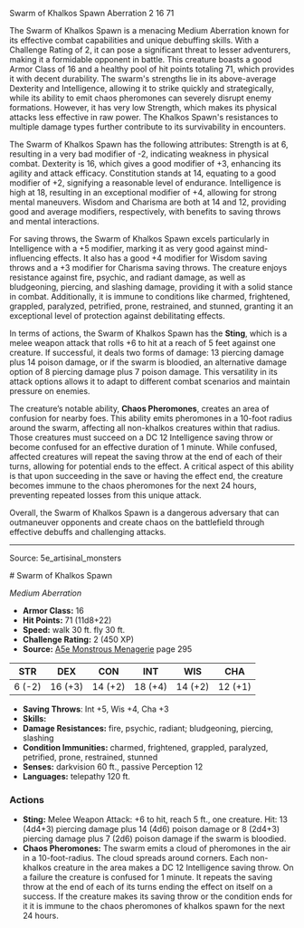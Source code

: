 <MonsterName/>Swarm of Khalkos Spawn</MonsterName>
<CreatureType/>Aberration</CreatureType>
<CR/>2</CR>
<AC/>16</AC>
<HP/>71</HP>
<summary>The Swarm of Khalkos Spawn is a menacing Medium Aberration known for its effective combat capabilities and unique debuffing skills. With a Challenge Rating of 2, it can pose a significant threat to lesser adventurers, making it a formidable opponent in battle. This creature boasts a good Armor Class of 16 and a healthy pool of hit points totaling 71, which provides it with decent durability. The swarm's strengths lie in its above-average Dexterity and Intelligence, allowing it to strike quickly and strategically, while its ability to emit chaos pheromones can severely disrupt enemy formations. However, it has very low Strength, which makes its physical attacks less effective in raw power. The Khalkos Spawn's resistances to multiple damage types further contribute to its survivability in encounters.</summary>

<detail>

The Swarm of Khalkos Spawn has the following attributes: Strength is at 6, resulting in a very bad modifier of -2, indicating weakness in physical combat. Dexterity is 16, which gives a good modifier of +3, enhancing its agility and attack efficacy. Constitution stands at 14, equating to a good modifier of +2, signifying a reasonable level of endurance. Intelligence is high at 18, resulting in an exceptional modifier of +4, allowing for strong mental maneuvers. Wisdom and Charisma are both at 14 and 12, providing good and average modifiers, respectively, with benefits to saving throws and mental interactions.

For saving throws, the Swarm of Khalkos Spawn excels particularly in Intelligence with a +5 modifier, marking it as very good against mind-influencing effects. It also has a good +4 modifier for Wisdom saving throws and a +3 modifier for Charisma saving throws. The creature enjoys resistance against fire, psychic, and radiant damage, as well as bludgeoning, piercing, and slashing damage, providing it with a solid stance in combat. Additionally, it is immune to conditions like charmed, frightened, grappled, paralyzed, petrified, prone, restrained, and stunned, granting it an exceptional level of protection against debilitating effects.

In terms of actions, the Swarm of Khalkos Spawn has the **Sting**, which is a melee weapon attack that rolls +6 to hit at a reach of 5 feet against one creature. If successful, it deals two forms of damage: 13 piercing damage plus 14 poison damage, or if the swarm is bloodied, an alternative damage option of 8 piercing damage plus 7 poison damage. This versatility in its attack options allows it to adapt to different combat scenarios and maintain pressure on enemies.

The creature’s notable ability, **Chaos Pheromones**, creates an area of confusion for nearby foes. This ability emits pheromones in a 10-foot radius around the swarm, affecting all non-khalkos creatures within that radius. Those creatures must succeed on a DC 12 Intelligence saving throw or become confused for an effective duration of 1 minute. While confused, affected creatures will repeat the saving throw at the end of each of their turns, allowing for potential ends to the effect. A critical aspect of this ability is that upon succeeding in the save or having the effect end, the creature becomes immune to the chaos pheromones for the next 24 hours, preventing repeated losses from this unique attack.

Overall, the Swarm of Khalkos Spawn is a dangerous adversary that can outmaneuver opponents and create chaos on the battlefield through effective debuffs and challenging attacks.</detail>



---

Source: 5e_artisinal_monsters

<statblock>
# Swarm of Khalkos Spawn

*Medium* *Aberration*

- **Armor Class:** 16
- **Hit Points:** 71 (11d8+22)
- **Speed:** walk 30 ft. fly 30 ft.
- **Challenge Rating:** 2 (450 XP)
- **Source:** [A5e Monstrous Menagerie](https://enpublishingrpg.com/products/level-up-monstrous-menagerie-a5e) page 295

| STR | DEX | CON | INT | WIS | CHA |
| --- | --- | --- | --- | --- | --- |
| 6 (-2) | 16 (+3) | 14 (+2) | 18 (+4) | 14 (+2) | 12 (+1) |

- **Saving Throws**: Int +5, Wis +4, Cha +3
- **Skills:** 
- **Damage Resistances:** fire, psychic, radiant; bludgeoning, piercing, slashing
- **Condition Immunities:** charmed, frightened, grappled, paralyzed, petrified, prone, restrained, stunned
- **Senses:** darkvision 60 ft., passive Perception 12
- **Languages:** telepathy 120 ft.

### Actions

- **Sting:** Melee Weapon Attack: +6 to hit, reach 5 ft., one creature. Hit: 13 (4d4+3) piercing damage plus 14 (4d6) poison damage  or 8 (2d4+3) piercing damage plus 7 (2d6) poison damage if the swarm is bloodied.
- **Chaos Pheromones:** The swarm emits a cloud of pheromones in the air in a 10-foot-radius. The cloud spreads around corners. Each non-khalkos creature in the area makes a DC 12 Intelligence saving throw. On a failure  the creature is confused for 1 minute. It repeats the saving throw at the end of each of its turns  ending the effect on itself on a success. If the creature makes its saving throw or the condition ends for it  it is immune to the chaos pheromones of khalkos spawn for the next 24 hours.


</statblock>


